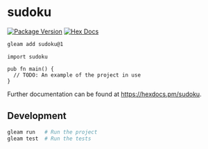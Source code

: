 # sudoku

[![Package Version](https://img.shields.io/hexpm/v/sudoku)](https://hex.pm/packages/sudoku)
[![Hex Docs](https://img.shields.io/badge/hex-docs-ffaff3)](https://hexdocs.pm/sudoku/)

```sh
gleam add sudoku@1
```
```gleam
import sudoku

pub fn main() {
  // TODO: An example of the project in use
}
```

Further documentation can be found at <https://hexdocs.pm/sudoku>.

## Development

```sh
gleam run   # Run the project
gleam test  # Run the tests
```
